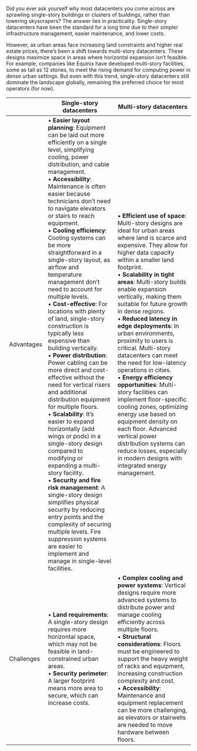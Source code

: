 
Did you ever ask yourself why most datacenters you come across are sprawling single-story buildings or clusters of buildings, rather than towering skyscrapers? The answer lies in practicality. Single-story datacenters have been the standard for a long time due to their simpler infrastructure management, easier maintenance, and lower costs.

However, as urban areas face increasing land constraints and higher real estate prices, there’s been a shift towards multi-story datacenters. These designs maximize space in areas where horizontal expansion isn’t feasible. For example, companies like Equinix have developed multi-story facilities, some as tall as 12 stories, to meet the rising demand for computing power in dense urban settings.
But even with this trend, single-story datacenters still dominate the landscape globally, remaining the preferred choice for most operators (for now).

|  | Single-story datacenters | Multi-story datacenters |
| - | - | - |
| Advantages | • **Easier layout planning**: Equipment can be laid out more efficiently on a single level, simplifying cooling, power distribution, and cable management.<br>• **Accessibility**: Maintenance is often easier because technicians don’t need to navigate elevators or stairs to reach equipment.<br>• **Cooling efficiency**: Cooling systems can be more straightforward in a single-story layout, as airflow and temperature management don’t need to account for multiple levels.<br>• **Cost-effective**: For locations with plenty of land, single-story construction is typically less expensive than building vertically.<br>• **Power distribution**: Power cabling can be more direct and cost-effective without the need for vertical risers and additional distribution equipment for multiple floors.<br>• **Scalability**: It’s easier to expand horizontally (add wings or pods) in a single-story design compared to modifying or expanding a multi-story facility.<br>• **Security and fire risk management**: A single-story design simplifies physical security by reducing entry points and the complexity of securing multiple levels. Fire suppression systems are easier to implement and manage in single-level facilities. | • **Efficient use of space**: Multi-story designs are ideal for urban areas where land is scarce and expensive. They allow for higher data capacity within a smaller land footprint.<br>• **Scalability in tight areas**: Multi-story builds enable expansion vertically, making them suitable for future growth in dense regions.<br>• **Reduced latency in edge deployments**: In urban environments, proximity to users is critical. Multi-story datacenters can meet the need for low-latency operations in cities.<br>• **Energy efficiency opportunities**: Multi-story facilities can implement floor-specific cooling zones, optimizing energy use based on equipment density on each floor. Advanced vertical power distribution systems can reduce losses, especially in modern designs with integrated energy management. |
| Challenges | • **Land requirements**: A single-story design requires more horizontal space, which may not be feasible in land-constrained urban areas.<br>• **Security perimeter**: A larger footprint means more area to secure, which can increase costs. | • **Complex cooling and power systems**: Vertical designs require more advanced systems to distribute power and manage cooling efficiently across multiple floors.<br>• **Structural considerations**: Floors must be engineered to support the heavy weight of racks and equipment, increasing construction complexity and cost.<br>• **Accessibility**: Maintenance and equipment replacement can be more challenging, as elevators or stairwells are needed to move hardware between floors. |
